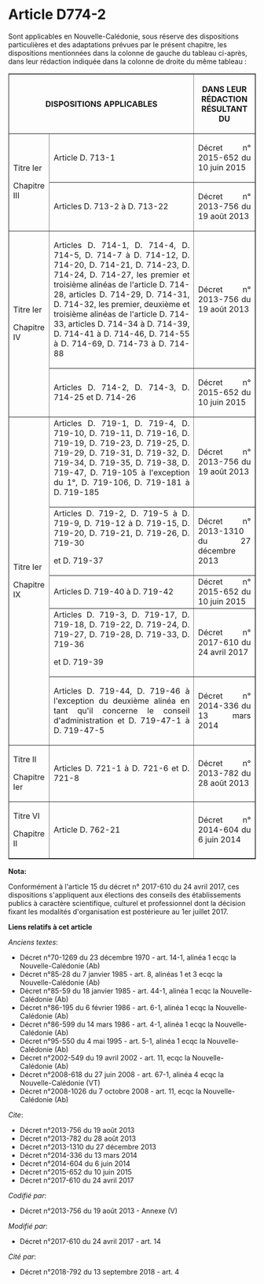 # Article D774-2

Sont applicables en Nouvelle-Calédonie, sous réserve des dispositions particulières et des adaptations prévues par le présent
chapitre, les dispositions mentionnées dans la colonne de gauche du tableau ci-après, dans leur rédaction indiquée dans la
colonne de droite du même tableau :

<table border="1">
  <tbody>
    <tr>
      <th colspan="2">

DISPOSITIONS APPLICABLES</th>
      <th>

DANS LEUR RÉDACTION RÉSULTANT DU</th>
    </tr>
    <tr>
      <td rowspan="2" align="justify">

Titre Ier

Chapitre III</td>
      <td align="justify">

Article D. 713-1</td>
      <td align="justify">

Décret n° 2015-652 du 10 juin 2015</td>
    </tr>
    <tr>
      <td align="justify">

Articles D. 713-2 à D. 713-22</td>
      <td align="justify">

Décret n° 2013-756 du 19 août 2013</td>
    </tr>
    <tr>
      <td rowspan="2" align="justify">

Titre Ier

Chapitre IV</td>
      <td align="justify">

Articles D. 714-1, D. 714-4, D. 714-5, D. 714-7 à D. 714-12, D. 714-20, D. 714-21, D. 714-23, D. 714-24, D. 714-27, les
premier et troisième alinéas de l'article D. 714-28, articles D. 714-29, D. 714-31, D. 714-32, les premier, deuxième et
troisième alinéas de l'article D. 714-33, articles D. 714-34 à D. 714-39, D. 714-41 à D. 714-46, D. 714-55 à D. 714-69, D.
714-73 à D. 714-88</td>
      <td align="justify">

Décret n° 2013-756 du 19 août 2013</td>
    </tr>
    <tr>
      <td align="justify">

Articles D. 714-2, D. 714-3, D. 714-25 et D. 714-26</td>
      <td align="justify">

Décret n° 2015-652 du 10 juin 2015</td>
    </tr>
    <tr>
      <td rowspan="5" align="justify">

Titre Ier

Chapitre IX</td>
      <td align="justify">Articles D. 719-1, D. 719-4, D. 719-10, D. 719-11, D. 719-16, D. 719-19, D. 719-23, D. 719-25, D.
719-29, D. 719-31, D. 719-32, D. 719-34, D. 719-35, D. 719-38, D. 719-47, D. 719-105 à l'exception du 1°, D. 719-106, D.
719-181 à D. 719-185

</td>
      <td align="justify"> Décret n° 2013-756 du 19 août 2013 

</td>
    </tr>
    <tr>
      <td align="justify">Articles D. 719-2, D. 719-5 à D. 719-9, D. 719-12 à D. 719-15, D. 719-20, D. 719-21, D. 719-26, D.
719-30

et D. 719-37</td>
      <td align="justify"> Décret n° 2013-1310 du 27 décembre 2013 </td>
    </tr>
    <tr>
      <td align="justify">Articles D. 719-40 à D. 719-42</td>
      <td align="justify"> Décret n° 2015-652 du 10 juin 2015 </td>
    </tr>
    <tr>
      <td align="justify">Articles D. 719-3, D. 719-17, D. 719-18, D. 719-22, D. 719-24, D. 719-27, D. 719-28, D. 719-33, D.
719-36

et D. 719-39

</td>
      <td align="justify">

Décret n° 2017-610 du 24 avril 2017</td>
    </tr>
    <tr>
      <td align="justify">

Articles D. 719-44, D. 719-46 à l'exception du deuxième alinéa en tant qu'il concerne le conseil d'administration et D.
719-47-1 à D. 719-47-5</td>
      <td align="justify">

Décret n° 2014-336 du 13 mars 2014</td>
    </tr>
    <tr>
      <td align="justify">

Titre II

Chapitre Ier</td>
      <td align="justify">

Articles D. 721-1 à D. 721-6 et D. 721-8</td>
      <td align="justify">

Décret n° 2013-782 du 28 août 2013</td>
    </tr>
    <tr>
      <td align="justify">

Titre VI

Chapitre II</td>
      <td align="justify">

Article D. 762-21</td>
      <td align="justify">

Décret n° 2014-604 du 6 juin 2014</td>
    </tr>
  </tbody>
</table>

**Nota:**

Conformément à l'article 15 du décret n° 2017-610 du 24 avril 2017, ces dispositions s'appliquent aux élections des conseils
des établissements publics à caractère scientifique, culturel et professionnel dont la décision fixant les modalités
d'organisation est postérieure au 1er juillet 2017.

**Liens relatifs à cet article**

_Anciens textes_:

  - Décret n°70-1269 du 23 décembre 1970 - art. 14-1, alinéa 1 ecqc la Nouvelle-Calédonie (Ab)
  - Décret n°85-28 du 7 janvier 1985 - art. 8, alinéas 1 et 3 ecqc la Nouvelle-Calédonie (Ab)
  - Décret n°85-59 du 18 janvier 1985 - art. 44-1, alinéa 1 ecqc la Nouvelle-Calédonie (Ab)
  - Décret n°86-195 du 6 février 1986 - art. 6-1, alinéa 1 ecqc la Nouvelle-Calédonie (Ab)
  - Décret n°86-599 du 14 mars 1986 - art. 4-1, alinéa 1 ecqc la Nouvelle-Calédonie (Ab)
  - Décret n°95-550 du 4 mai 1995 - art. 5-1, alinéa 1 ecqc la Nouvelle-Calédonie (Ab)
  - Décret n°2002-549 du 19 avril 2002 - art. 11, ecqc la Nouvelle-Calédonie (Ab)
  - Décret n°2008-618 du 27 juin 2008 - art. 67-1, alinéa 4 ecqc la Nouvelle-Calédonie (VT)
  - Décret n°2008-1026 du 7 octobre 2008 - art. 11, ecqc la Nouvelle-Calédonie (Ab)

_Cite_:

  - Décret n°2013-756 du 19 août 2013
  - Décret n°2013-782 du 28 août 2013
  - Décret n°2013-1310 du 27 décembre 2013
  - Décret n°2014-336 du 13 mars 2014
  - Décret n°2014-604 du 6 juin 2014
  - Décret n°2015-652 du 10 juin 2015
  - Décret n°2017-610 du 24 avril 2017

_Codifié par_:

  - Décret n°2013-756 du 19 août 2013 -  Annexe (V)

_Modifié par_:

  - Décret n°2017-610 du 24 avril 2017 - art. 14

_Cité par_:

  - Décret n°2018-792 du 13 septembre 2018 - art. 4
